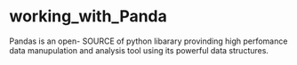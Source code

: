 # working_with_Panda


Pandas is an open- SOURCE of python libarary provinding high perfomance data manupulation and analysis tool using its powerful data structures.
